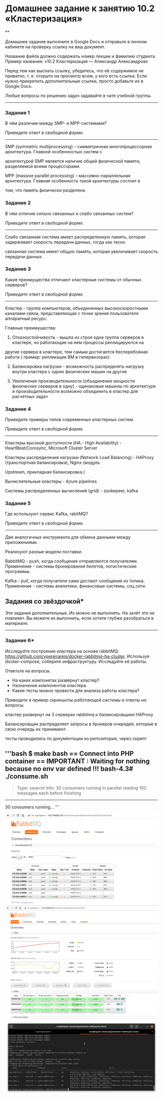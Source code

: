 # Домашнее задание к занятию 10.2 «Кластеризация»

**

Домашнее задание выполните в Google Docs и отправьте в личном кабинете на проверку ссылку на ваш документ.

Название файла должно содержать номер лекции и фамилию студента. Пример названия: «10.2 Кластеризация — Александр Александров»

Перед тем как выслать ссылку, убедитесь, что её содержимое не приватно, т. е.  открыто на просмотр всем, у кого есть ссылка. Если нужно прикрепить дополнительные ссылки, просто добавьте их в Google Docs.

Любые вопросы по решению задач задавайте в чате учебной группы.

---

### Задание 1

В чём различие между SMP- и MPP-системами?

*Приведите ответ в свободной форме.*

---

SMP (symmetric multiprocessing) – симметричная многопроцессорная архитектура. Главной особенностью систем с 

архитектурой SMP является наличие общей физической памяти, разделяемой всеми процессорами.

MPP (massive parallel processing) – массивно-параллельная архитектура. Главная особенность такой архитектуры состоит в

том, что память физически разделена.

### Задание 2

В чём отличие сильно связанных и слабо связанных систем?

*Приведите ответ в свободной форме.*

---

Слабо связанная система имеет распределенную память, которая задерживает скорость передачи данных, тогда как тесно 

связанная система имеет общую память, которая увеличивает скорость передачи данных.

### Задание 3

Какие преимущества отличают кластерные системы от обычных серверов?

*Приведите ответ в свободной форме.*

---

Кластер - группа компьютеров, объединенных высокоскоростными каналами связи, представляющая с точки зрения пользователя аппаратный ресурс. 

Главные преимущества:

1) Отказоустойчивость - вышла из строя одна группа серверов в кластере, но работающие на нем процессы реплицируются на 

другие сервера в кластере, тем самым достигается бесперебойная работа ( пример: репликация ВМ в гипервизорах)

2) Балансировка нагрузки - возможность распределять нагрузку внутри кластера с одних физических машин на другие

3) Увеличение производительности (объединение мощности физических серверов в одну) - одинаковые машины по архитектуре и производительности возможно объединить в кластер для расчетных задач


### Задание 4

Приведите примеры типов современных кластерных систем.

*Приведите ответ в свободной форме.*

---

Кластеры высокой доступности (HA - High Availability) - HeartBeat/Corosync, Microsoft Cluster Server

Кластеры распределения нагрузки (Network Load Balancing) - HAProxy (транспортная балансировка), Nginx (модуль 

Upstream, прикладная балансировка.)

Вычислительные кластеры - Azure pipelines 

Системы распределенных вычислений (grid) - zookepeer, kafka


### Задание 5

Где используют сервис Kafka, rabitMQ?

*Приведите ответ в свободной форме.*

---

Две аналогичных инструмента для обмена данными между приложениями. 

Реализуют разные модели поставки.

RabbitMQ - push, когда сообщения отправляются получателям. Применение - системы бронирования билетов, логистические программы.

Kafka - pull, когда получатели сами достают сообщения из топика. Применение - системы аналитики, финансовые системы, соц.сети. 


## Задания со звёздочкой*

Эти задания дополнительные. Их можно не выполнять. На зачёт это не повлияет. Вы можете их выполнить, если хотите глубже разобраться в материале.

---

### Задание 6*

Исследуйте построение кластера на основе rabbitMQ: https://github.com/ypereirareis/docker-rabbitmq-ha-cluster.
Используя docker-compose, соберите инфраструктуру. Исследуйте её работы.

Ответьте на вопросы.

* На каких компонетах развёрнут кластер?
* Назначение компонентов кластера.
* Какие тесты можно провести для анализа работы кластера?

*Приведите в пример скриншоты работающей системы и ответы на вопросы.*

кластер развернут на 3 серверах rabbitmq и балансировщике HAProxy

Балансировщик распределяет запросы в брокеров очередей, которые в свою очередь их принимают.

тесты проводились по документации из репозитория, через скрипт 

'''bash
$ make bash
== Connect into PHP container ==
IMPORTANT : Waiting for nothing because no  env var defined !!!
bash-4.3# ./consume.sh 
---------------------------------------------------
> Type: swarrot
> Info: 30 consumers running in parallel reading 100 messages each before finishing
---------------------------------------------------
30 consumers running...
'''

![alt_text](https://github.com/ivanmalyshev/9-hw/blob/srlb-14/files/test1.png)
![alt_text](https://github.com/ivanmalyshev/9-hw/blob/srlb-14/files/test2.png)
![alt_text](https://github.com/ivanmalyshev/9-hw/blob/srlb-14/files/make_state.png)



